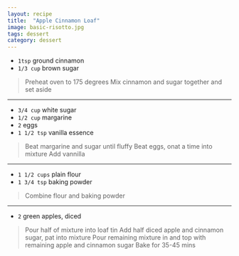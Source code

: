 ```yaml
---
layout: recipe
title:  "Apple Cinnamon Loaf"
image: basic-risotto.jpg
tags: dessert
category: dessert
---
```


* `1tsp` ground cinnamon
* `1/3 cup` brown sugar

> Preheat oven to 175 degrees
> Mix cinnamon and sugar together and set aside
--- 

* `3/4 cup` white sugar
* `1/2 cup` margarine
* `2` eggs 
* `1 1/2 tsp` vanilla essence
 
> Beat margarine and sugar until fluffy
> Beat eggs, onat a time into mixture
> Add vannilla

---

* `1 1/2 cups` plain flour
* `1 3/4 tsp` baking powder

> Combine flour and baking powder

---

* `2` green apples, diced

> Pour half of mixture into loaf tin
> Add half diced apple and cinnamon sugar, pat into mixture
> Pour remaining mixture in and top with remaining apple and cinnamon sugar
> Bake for 35-45 mins
